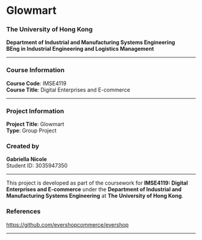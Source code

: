 # Glowmart

### **The University of Hong Kong**  
**Department of Industrial and Manufacturing Systems Engineering**  
**BEng in Industrial Engineering and Logistics Management**  

---

### **Course Information**  
**Course Code**: IMSE4119  
**Course Title**: Digital Enterprises and E-commerce  

---

### **Project Information**  
**Project Title**: Glowmart  
**Type**: Group Project  


### **Created by**  
**Gabriella Nicole**  
Student ID: 3035947350  

---

This project is developed as part of the coursework for **IMSE4119: Digital Enterprises and E-commerce** under the **Department of Industrial and Manufacturing Systems Engineering** at **The University of Hong Kong**.

### **References**
https://github.com/evershopcommerce/evershop

---